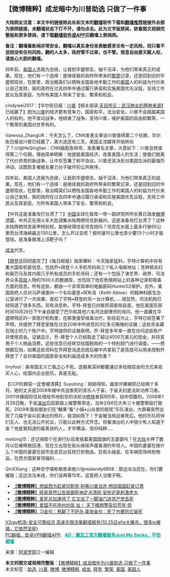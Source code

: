  <h2>【微博精粹】成龙暗中为川普助选 只做了一件事</h2> <p class="notice"><b>大陆网友注意：本文中的链接除此处和文末的<a href="https://github.com/bannedbook/fanqiang" >翻墙</a>软件下载和<a href="https://github.com/killgcd/justmysocks/blob/master/README.md">翻墙推荐</a>链接外全部为禁网链接，未翻墙状态下打不开，请勿点击。此为文字版禁闻，欲看图文视频完整版和更多禁闻，请下载<a href="https://github.com/bannedbook/fanqiang">翻墙软件或APP</a>后翻墙上禁闻网。</p><p>备注：翻墙看新闻非常安全，翻墙以真实身份发表敏感言论有一定风险，但只看不说则没有任何风险，翻的人太多，政府管不过来，也不管。信息自由是天赋人权，请放心大胆的翻墙。</b></p>  <div class="entry"> <p id="summary">四年前，<a href="https://www.bannedbook.org/bnews/tag/%E7%BE%8E%E5%9B%BD%E4%BA%BA/" class="st_tag internal_tag" rel="tag" title="标签 美国人 下的日志">美国人</a>选我为总统，让我到华盛顿去，抽干沼泽，为他们带来真正的成果。现在，他们有一个选择：是继续我的政府所带来的<a href="https://www.bannedbook.org/bnews/tag/%E7%B9%81%E8%8D%A3/" class="st_tag internal_tag" rel="tag" title="标签 繁荣 下的日志">繁荣</a>记录，还是回到旧的华盛顿现状，在那里，政治精英们以牺牲全国各地辛勤工作的<a href="https://www.bannedbook.org/bnews/tag/%e7%be%8e%e5%9b%bd/" class="st_tag internal_tag" rel="tag" title="标签 美国 下的日志">美国</a>人的利益为代价来让自己发财。我的政府在过去四年中通过履行承诺和实施美国优先议程，支持工作民众及其家庭，为所有美国人带来了安全、繁荣和机会。</p> <p id="conimg"></p> <p>cindywei2017：【华尔街日报：<span class='wp_keywordlink'><a href="https://www.bannedbook.org/bnews/comments/20200816/1381118.html" title="天目所见：川普将再赢总统大选 共和党掌参众两院" target="_blank">川普</a></span>【相关阅读:<a href='https://www.bannedbook.org/bnews/comments/20200816/1381123.html' target='_blank'>天目所见：武汉肺炎的两种来源</a>】已经赢了】因为<a href="https://www.bannedbook.org/bnews/tag/%e5%b7%9d%e6%99%ae/" class="st_tag internal_tag" rel="tag" title="标签 川普 下的日志">川普</a>的经济更有竞争力，国家和平，法治安全。川普不会践踏美国人的权利。他不发动战争，他结束了战争。支持川普，维护美国的自由和繁荣，一个繁荣的美国对世界有利。</p> <p></p> <p>Vanessa_ZhangUK：今天怎么了，CNN发表文章说川普值得第二个任期，华尔街日报说川普已经赢了，离大选还有三天，美国主流媒体开始转向了？///@HeQinglian：CNN脑筋急转弯，发表署名文章，大意如下：川普总统值得第二个任期，理由简单明晰：他提振美国经济，改善美国人的生活；使我们脱离了代价昂贵的新战争，让中东签署了和平协议。川普还坚决反对美国左派的最强烈冲动，试图恢复被极左暴力分子破坏的公共秩序。</p>  <p></p> <p>四年前，美国人选我为总统，让我到华盛顿去，抽干沼泽，为他们带来真正的成果。现在，他们有一个选择：是继续我的政府所带来的繁荣记录，还是回到旧的华盛顿现状，在那里，政治精英们以牺牲全国各地辛勤工作的美国人的利益为代价来让自己发财。我的政府在过去四年中通过履行承诺和实施美国优先议程，支持工作民众及其家庭，为所有美国人带来了安全、繁荣和机会。</p> <p></p> <p>【中共这是准备攻打台湾了？】<span class='wp_keywordlink_affiliate'><a href="https://www.bannedbook.org/" title="中国" target="_blank">中国</a></span>全球化智库一带一路研究所所长黄日涵发<a href="https://www.bannedbook.org/bnews/tag/%e5%be%ae%e5%8d%9a/" class="st_tag internal_tag" rel="tag" title="标签 微博 下的日志">微博</a>透露，中共正在用火车大批调集水陆两栖坦克到福州。这是准备攻打台湾了？这种水陆两栖坦克装甲特别轻，能够经得住反坦克炮吗？坦克在水面上最多行驶65公里而台湾海峡最近130公里，怎么开过去呢？按时速10公里也至少要13个小时才能登陆，是准备做海上活靶子吗？</p> <p></p>  <p><a href="https://www.bannedbook.org/bnews/tag/%e6%88%90%e9%be%99/" class="st_tag internal_tag" rel="tag" title="标签 成龙 下的日志">成龙</a>代言。</p> <p></p> <p>【<a href="https://www.bannedbook.org/bnews/tag/%e6%8b%9c%e7%99%bb/" class="st_tag internal_tag" rel="tag" title="标签 拜登 下的日志">拜登</a>这回彻底完了】《每日邮报》独家爆料：今天独家猛料，亨特计算机中存有重大国安机密信息，包括乔•拜登个人手机号码和三个私人电邮地址；克林顿夫妇和奥巴马及其内阁几乎所有成员的手机号码；还有一个包括了演艺界、政界、司法界众多<span class='wp_keywordlink_affiliate'><a href="https://www.bannedbook.org/bnews/ccpdope/" title="中共高层内幕" target="_blank">高层</a></span>人物的1500人的数据库，也包括了他在色情网站上的各种记录和吸毒方面的信息。所有这些，都由一个非常简单的电脑密码Hunter02保护。另外，美国政府人员对马萨诸塞州一个名叫基思•阿布洛（Keith Ablow）的精神科医生办公室进行了一次突袭，查扣了亨特•拜登的另一台计算机……很显然，司法机构已经知道了很多东西。另有消息称，亨特-拜登已向联邦调查局自首。他在美国东部时间10月29日下午亲自接受了巴尔和其他六名司法部律师的询问。他一直藏在华盛顿特区的一家医疗机构里，在那里接受戒毒治疗。到目前为止，亨特已经签署了声明，并提供了拜登家族在过去20年中所收受的3亿多元贿赂的证据；这些资金藏在瑞士的几个账户中。亨特提供的证据表明，乔-拜登多年来一直在访问这些账户并使用资金。证据显示，乔-拜登个人已经取走了超过4500万美元的现金，并将其用于个人物品消费。这些信息已经转交给国税局的一个特别部门进行调查。——想想都后怕，如果这些资料在乔拜登当选总统后被中共拿到了是否就可以用来控制乔拜登了？会对美国的国家安全和利益造成多大的伤害？</p> <p></p> <p>tinyfool：美帝国主义亡我之心不死，连搬离深圳都要通过多给赔偿金的方式来收买人心，给国内企业挖坑，真是无耻。</p>  <p></p> <p>【CCP的罪惡一定會被清算】Suyutong：刚刚得知，画家许娜被抓已经两个多月。她的丈夫是2008年被中共迫害死的音乐人于宙。于宙夫妇是法轮功修习者。2001许娜因将住处借给外地到京的法轮功<span class='wp_keywordlink'><a href="https://www.qi-gong.me/" title="气功修炼网" target="_blank">修炼</a></span>者获刑5年，狱中受酷刑。2008年1月26日晚，于宙<span class='wp_keywordlink_affiliate'><a href="https://zh-cn.shenyunperformingarts.org/" title="演出" target="_blank">演出</a></span>后回家路上被警察带走，当年2月6日大年三十被警察殴打致死。2009年我和朋友们在“糖果”看“小娟•山谷里的居民”乐队演出，大屏幕突然出现了几幅于宙以前演出的照片，我泪如雨下！于宙被当局迫害死后，他的乐队同伴们无人、也无法公开抗议，只能以此种方式怀念。但看演出的人中很少有人知道于宙？他是我知道的最善良的人，才华横溢、信仰纯粹&#8230;..</p> <p></p> <p>meilong15：还记得那个在游行队伍里摇着美国国旗的王婆婆吗？在<span class='wp_keywordlink_affiliate'><a href="https://www.bannedbook.org/" title="大陆" target="_blank">大陆</a></span>关押了数月以后被释放回港，现在又出现在街头继续声援香港的年轻人。中国的婆婆在做什么？中国的婆婆在超市丑态百出狂抢打折商品，在街头碰瓷，在车祸现场哄抢物品，在西方国家冒领福利……</p> <p>QinXXiang：这种坚守堪称艰苦卓绝///@realandy6808：那边法治还在，你们要摧毁；这边法治未成，你们说再等15年。这是把人当傻子啊。</p>  <ul class='op-related-articles' title='相关阅读'> <li><a href='https://www.bannedbook.org/bnews/comments/20201101/1423821.html' target='_blank'>【<b>微博精粹</b>】想留西方赶紧切割党 别等川普当选 想回墙国赶紧订票</a></li> <li><a href='https://www.bannedbook.org/bnews/comments/20201030/1422717.html' target='_blank'>【<b>微博精粹</b>】砖家竟然公告抵御死神定点清除 安抚还是刺激老大</a></li> <li><a href='https://www.bannedbook.org/bnews/comments/20201028/1421571.html' target='_blank'>【<b>微博精粹</b>】爱死总加速师了 它又加了一脚油门送共产党去死</a></li> <li><a href='https://www.bannedbook.org/bnews/comments/20201027/1420950.html' target='_blank'>【<b>微博精粹</b>】爱国不吃扬州炒饭 扯！ 天下粮商警告饥荒年 惊</a></li> <li><a href='https://www.bannedbook.org/bnews/comments/20201025/1419896.html' target='_blank'>【<b>微博精粹</b>】习金句：惹翻了不好办 美帝金句：死了也要防它装死</a></li> </ul> <p class="texttj"> <a href="https://www.bannedbook.org/forum23/topic22702.html" target="_blank">V2ray机场-安全可靠经济 高速无限流量翻墙服务(10.25日gfw大屠杀，很多ip被墙，它依然坚挺)</a><br/> <a href="https://github.com/bannedbook/fanqiang/wiki/%E7%A6%81%E9%97%BB%E7%BD%91%E5%AE%89%E5%8D%93%E7%BF%BB%E5%A2%99%E6%96%B0%E9%97%BBAPP" target="_blank">PC翻墙、安卓VPN翻墙APP</a>、<span onclick="window.open('https://github.com/killgcd/justmysocks/blob/master/README.md')" style="font-weight:bold;color:#00A191;cursor:pointer;text-decoration:underline;outline:none">AD：搬瓦工官方翻墙服务Just My Socks，不怕被墙</span></p><p> 来源：<a href="https://www.aboluowang.com/2020/1102/1518910.html" target="_blank">阿波罗网</a>江一编辑 </p><a name='sharetosocial'></a>       <div><b>本文的图文或视频完整版</b>：<a href='https://www.bannedbook.org/bnews/comments/20201102/1424247.html'>【微博精粹】成龙暗中为川普助选 只做了一件事</a></div>  </div><!--END ENTRY--> <div class="postfooter"> <div>本文标签：<a href="https://www.bannedbook.org/bnews/tag/%E5%8A%A9%E9%80%89/" rel="tag">助选</a>, <a href="https://www.bannedbook.org/bnews/tag/%e5%b7%9d%e6%99%ae/" rel="tag">川普</a>, <a href="https://www.bannedbook.org/bnews/tag/%e5%be%ae%e5%8d%9a/" rel="tag">微博</a>, <a href="https://www.bannedbook.org/bnews/tag/%e5%be%ae%e5%8d%9a%e7%b2%be%e7%b2%b9/" rel="tag">微博精粹</a>, <a href="https://www.bannedbook.org/bnews/tag/%e6%88%90%e9%be%99/" rel="tag">成龙</a>, <a href="https://www.bannedbook.org/bnews/tag/%e6%8b%9c%e7%99%bb/" rel="tag">拜登</a>, <a href="https://www.bannedbook.org/bnews/tag/%E7%B9%81%E8%8D%A3/" rel="tag">繁荣</a>, <a href="https://www.bannedbook.org/bnews/tag/%e7%be%8e%e5%9b%bd/" rel="tag">美国</a>, <a href="https://www.bannedbook.org/bnews/tag/%E7%BE%8E%E5%9B%BD%E4%BA%BA/" rel="tag">美国人</a></div>  </div><!--END POSTFOOTER--> 